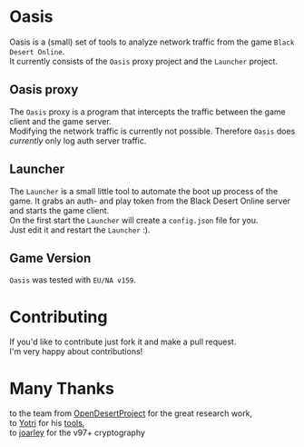 # Oasis
Oasis is a (small) set of tools to analyze network traffic from the game `Black Desert Online`.  
It currently consists of the `Oasis` proxy project and the `Launcher` project.

## Oasis proxy
The `Oasis` proxy is a program that intercepts the traffic between the game client and the game server.  
Modifying the network traffic is currently not possible. Therefore `Oasis` does *currently* only log auth server traffic.

## Launcher
The `Launcher` is a small little tool to automate the boot up process of the game. It grabs an auth- and play token from the
Black Desert Online server and starts the game client.  
On the first start the `Launcher` will create a `config.json` file for you.  
Just edit it and restart the `Launcher` :).

## Game Version
`Oasis` was tested with `EU/NA v159`.

# Contributing
If you'd like to contribute just fork it and make a pull request.  
I'm very happy about contributions!

# Many Thanks
to the team from [OpenDesertProject](https://github.com/blackdesert/DesertProject) for the great research work,  
to [Yotri](https://github.com/Yothri) for his [tools](https://github.com/BlackDesertTools/aio),  
to [joarley](https://github.com/joarley) for the v97+ cryptography
